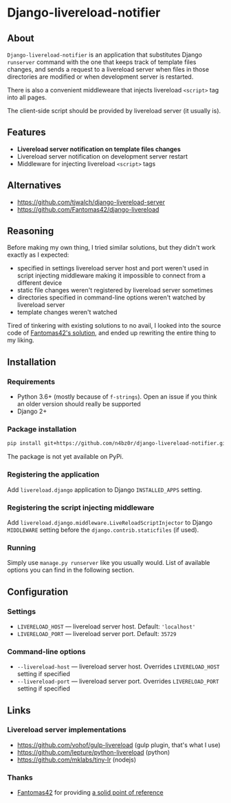 # Django-livereload-notifier

## About

`Django-livereload-notifier` is an application that substitutes Django `runserver` command
with the one that keeps track of template files changes, and sends a request to a livereload
server when files in those directories are modified or when development server is restarted.

There is also a convenient middleweare that injects livereload `<script>` tag into all pages.

The client-side script should be provided by livereload server (it usually is).

## Features

- **Livereload server notification on template files changes**
- Livereload server notification on development server restart
- Middleware for injecting livereload `<script>` tags

## Alternatives

- <https://github.com/tjwalch/django-livereload-server>
- <https://github.com/Fantomas42/django-livereload>

## Reasoning

Before making my own thing, I tried similar solutions, but they didn't work exactly as I 
expected:

- specified in settings livereload server host and port weren't used in script injecting
 middleware making it impossible to connect from a different device
- static file changes weren't registered by livereload server sometimes
- directories specified in command-line options weren't watched by livereload server
- template changes weren't watched

Tired of tinkering with existing solutions to no avail, I looked into the source
code of [Fantomas42's solution](https://github.com/Fantomas42/django-livereload), 
and ended up rewriting the entire thing to my liking.

## Installation

### Requirements

- Python 3.6+ (mostly because of `f-strings`). Open an issue if you think an older
  version should really be supported
- Django 2+

### Package installation

```bash
pip install git+https://github.com/n4bz0r/django-livereload-notifier.git
```

The package is not yet available on PyPi.

### Registering the application

Add `livereload.django` application to Django `INSTALLED_APPS` setting.

### Registering the script injecting middleware

Add `livereload.django.middleware.LiveReloadScriptInjector` to Django `MIDDLEWARE` setting 
before the `django.contrib.staticfiles` (if used).

### Running

Simply use `manage.py runserver` like you usually would. List of available options you can
find in the following section.

## Configuration

### Settings

- `LIVERELOAD_HOST` — livereload server host. Default: `'localhost'`
- `LIVERELOAD_PORT` — livereload server port. Default: `35729`

### Command-line options

- `--livereload-host` — livereload server host. Overrides `LIVERELOAD_HOST` setting if specified
- `--livereload-port` — livereload server port. Overrides `LIVERELOAD_PORT` setting if specified

## Links

### Livereload server implementations

- <https://github.com/vohof/gulp-livereload> (gulp plugin, that's what I use)
- <https://github.com/lepture/python-livereload> (python)
- <https://github.com/mklabs/tiny-lr> (nodejs)

### Thanks

- [Fantomas42](https://github.com/Fantomas42) for providing [a solid point of reference](https://github.com/Fantomas42/django-livereload)